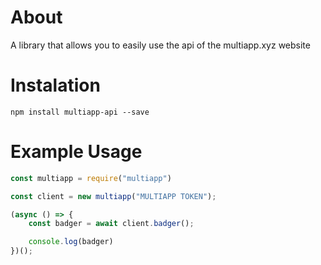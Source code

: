 # About
A library that allows you to easily use the api of the multiapp.xyz website

# Instalation
`npm install multiapp-api --save`

# Example Usage

```js
const multiapp = require("multiapp")

const client = new multiapp("MULTIAPP TOKEN");

(async () => {
    const badger = await client.badger();

    console.log(badger)
})();
```
